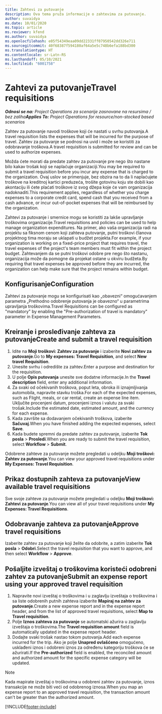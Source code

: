 ```yaml
---
title: Zahtevi za putovanje
description: Ova tema pruža informacije o zahtevima za putovanje.
author: suvaidya
ms.date: 10/01/2020
ms.topic: article
ms.reviewer: kfend
ms.author: suvaidya
ms.openlocfilehash: e05f54349eaa09dd22331ff07950542dd326e711
ms.sourcegitcommit: 40f68387f594180af64a5e5c748b6efa188bd300
ms.translationtype: HT
ms.contentlocale: sr-Latn-RS
ms.lasthandoff: 05/10/2021
ms.locfileid: "6001758"
---
```

# <a name="travel-requisitions"></a><span data-ttu-id="355e3-103">Zahtevi za putovanje</span><span class="sxs-lookup"><span data-stu-id="355e3-103">Travel requisitions</span></span>

<span data-ttu-id="355e3-104">_**Odnosi se na:** Project Operations za scenarije zasnovane na resursima / bez zaliha_</span><span class="sxs-lookup"><span data-stu-id="355e3-104">_**Applies To:** Project Operations for resource/non-stocked based scenarios_</span></span>

<span data-ttu-id="355e3-105">Zahtev za putovanje navodi troškove koji će nastati u svrhu putovanja.</span><span class="sxs-lookup"><span data-stu-id="355e3-105">A travel requisition lists the expenses that will be incurred for the purpose of travel.</span></span> <span data-ttu-id="355e3-106">Zahtev za putovanje se podnosi na uvid i može se koristiti za odobravanje troškova.</span><span class="sxs-lookup"><span data-stu-id="355e3-106">A travel requisition is submitted for review and can be used to authorize expenses.</span></span>

<span data-ttu-id="355e3-107">Možda ćete morati da predate zahtev za putovanje pre nego što nastane bilo kakav trošak koji se naplaćuje organizaciji.</span><span class="sxs-lookup"><span data-stu-id="355e3-107">You may be required to submit a travel requisition before you incur any expense that is charged to the organization.</span></span> <span data-ttu-id="355e3-108">Ovaj uslov se primenjuje, bez obzira na to da li naplaćujete troškove na kreditnoj kartici preduzeća, trošite gotovinu koju ste dobili kao akontaciju ili ćete plaćati troškove iz svog džepa koje će vam organizacija nadoknaditi.</span><span class="sxs-lookup"><span data-stu-id="355e3-108">This requirement applies, regardless of whether you charge expenses to a corporate credit card, spend cash that you received from a cash advance, or incur out-of-pocket expenses that will be reimbursed by the organization.</span></span>

<span data-ttu-id="355e3-109">Zahtevi za putovanje i smernice mogu se koristiti za lakše upravljanje troškovima organizacije.</span><span class="sxs-lookup"><span data-stu-id="355e3-109">Travel requisitions and policies can be used to help manage organization expenditures.</span></span> <span data-ttu-id="355e3-110">Na primer, ako vaša organizacija radi na projektu sa fiksnom cenom koji zahteva putovanje, putni troškovi članova projektnog tima moraju se uklapati u budžet projekta.</span><span class="sxs-lookup"><span data-stu-id="355e3-110">For example, if your organization is working on a fixed-price project that requires travel, the travel expenses of the project's team members must fit within the project budget.</span></span> <span data-ttu-id="355e3-111">Zahtevanjem da se putni troškovi odobre pre nego što nastanu, organizacija može da pomogne da projekat ostane u okviru budžeta.</span><span class="sxs-lookup"><span data-stu-id="355e3-111">By requiring that travel expenses be approved before they are incurred, the organization can help make sure that the project remains within budget.</span></span>

## <a name="configuration"></a><span data-ttu-id="355e3-112">Konfigurisanje</span><span class="sxs-lookup"><span data-stu-id="355e3-112">Configuration</span></span> 

<span data-ttu-id="355e3-113">Zahtevi za putovanje mogu se konfigurisati kao „obavezni“ omogućavanjem parametra „Prethodno odobrenje putovanja je obavezno“ u parametrima upravljanja troškovima.</span><span class="sxs-lookup"><span data-stu-id="355e3-113">Travel Requisitions can be configured as "mandatory" by enabling the "Pre-authorization of travel is mandatory" parameter in Expense Management Parameters.</span></span> 

## <a name="create-and-submit-a-travel-requisition"></a><span data-ttu-id="355e3-114">Kreiranje i prosleđivanje zahteva za putovanje</span><span class="sxs-lookup"><span data-stu-id="355e3-114">Create and submit a travel requisition</span></span>

1. <span data-ttu-id="355e3-115">Idite na **Moji troškovi: Zahtev za putovanje** i izaberite **Novi zahtev za putovanje**.</span><span class="sxs-lookup"><span data-stu-id="355e3-115">Go to **My expenses: Travel Requisition**, and select **New travel Requisition**.</span></span>
2. <span data-ttu-id="355e3-116">Unesite svrhu i odredište za zahtev.</span><span class="sxs-lookup"><span data-stu-id="355e3-116">Enter a purpose and destination for the requisition.</span></span>
3. <span data-ttu-id="355e3-117">U polje **Opis putovanja** unesite sve dodatne informacije.</span><span class="sxs-lookup"><span data-stu-id="355e3-117">In the  **Travel description** field, enter any additional information.</span></span> 
4. <span data-ttu-id="355e3-118">Za svaki od očekivanih troškova, poput leta, obroka ili iznajmljivanja automobila, napravite stavku troška.</span><span class="sxs-lookup"><span data-stu-id="355e3-118">For each of the expected expenses, such as Flight, meals, or car rental, create an expense line item.</span></span> <span data-ttu-id="355e3-119">Uključite procenjeni datum, procenjeni iznos i valutu za svaki trošak.</span><span class="sxs-lookup"><span data-stu-id="355e3-119">Include the estimated date, estimated amount, and the currency for each expense.</span></span> 
5. <span data-ttu-id="355e3-120">Kada završite sa dodavanjem očekivanih troškova, izaberite **Sačuvaj**.</span><span class="sxs-lookup"><span data-stu-id="355e3-120">When you have finished adding the expected expenses, select **Save**.</span></span>
6. <span data-ttu-id="355e3-121">Kada budete spremni da predate zahtev za putovanje, izaberite **Tok posla** > **Prosledi**.</span><span class="sxs-lookup"><span data-stu-id="355e3-121">When you are ready to submit the travel requisition, select **Workflow** > **Submit**.</span></span>

<span data-ttu-id="355e3-122">Odobrene zahteve za putovanje možete pregledati u odeljku **Moji troškovi: Zahtev za putovanje**.</span><span class="sxs-lookup"><span data-stu-id="355e3-122">You can view your approved travel requisitions under **My Expenses: Travel Requisition**.</span></span> 

## <a name="view-available-travel-requisitions"></a><span data-ttu-id="355e3-123">Prikaz dostupnih zahteva za putovanje</span><span class="sxs-lookup"><span data-stu-id="355e3-123">View available travel requisitions</span></span>

<span data-ttu-id="355e3-124">Sve svoje zahteve za putovanje možete pregledati u odeljku **Moji troškovi: Zahtevi za putovanje**.</span><span class="sxs-lookup"><span data-stu-id="355e3-124">You can view all of your travel requisitions under **My Expenses: Travel Requisitions**.</span></span>

## <a name="approve-travel-requisitions"></a><span data-ttu-id="355e3-125">Odobravanje zahteva za putovanje</span><span class="sxs-lookup"><span data-stu-id="355e3-125">Approve travel requisitions</span></span>

<span data-ttu-id="355e3-126">Izaberite zahtev za putovanje koji želite da odobrite, a zatim izaberite **Tok posla** > **Odobri**.</span><span class="sxs-lookup"><span data-stu-id="355e3-126">Select the travel requisition that you want to approve, and then select **Workflow** > **Approve**.</span></span>  

## <a name="submit-an-expense-report-using-your-approved-travel-requisition"></a><span data-ttu-id="355e3-127">Pošaljite izveštaj o troškovima koristeći odobreni zahtev za putovanje</span><span class="sxs-lookup"><span data-stu-id="355e3-127">Submit an expense report using your approved travel requisition</span></span>

1. <span data-ttu-id="355e3-128">Napravite novi izveštaj o troškovima i u zaglavlju izveštaja o troškovima i sa liste odobrenih putnih zahteva izaberite **Mapiraj na zahtev za putovanje**.</span><span class="sxs-lookup"><span data-stu-id="355e3-128">Create a new expense report and in the expense report header, and from the list of approved travel requisitions, select **Map to Travel requisition**.</span></span>
2. <span data-ttu-id="355e3-129">Polje **Iznos zahteva za putovanje** se automatski ažurira u zaglavlju izveštaja o troškovima.</span><span class="sxs-lookup"><span data-stu-id="355e3-129">The **Travel requisition amount** field is automatically updated in the expense report header.</span></span>
3. <span data-ttu-id="355e3-130">Dodajte svaki trošak nastao tokom putovanja.</span><span class="sxs-lookup"><span data-stu-id="355e3-130">Add each expense incurred for the trip.</span></span> <span data-ttu-id="355e3-131">Ako je polje **Unapred ovlašćeno** omogućeno, usklađeni iznos i odobreni iznos za određenu kategoriju troškova će se ažurirati.</span><span class="sxs-lookup"><span data-stu-id="355e3-131">If the **Pre-authorized** field is enabled, the reconciled amount and authorized amount for the specific expense category will be updated.</span></span>

> [!NOTE]
> <span data-ttu-id="355e3-132">Kada mapirate izveštaj o troškovima u odobreni zahtev za putovanje, iznos transakcije ne može biti veći od odobrenog iznosa.</span><span class="sxs-lookup"><span data-stu-id="355e3-132">When you map an expense report to an approved travel requisition, the transaction amount can't be greater than the authorized amount.</span></span> 


[!INCLUDE[footer-include](../includes/footer-banner.md)]